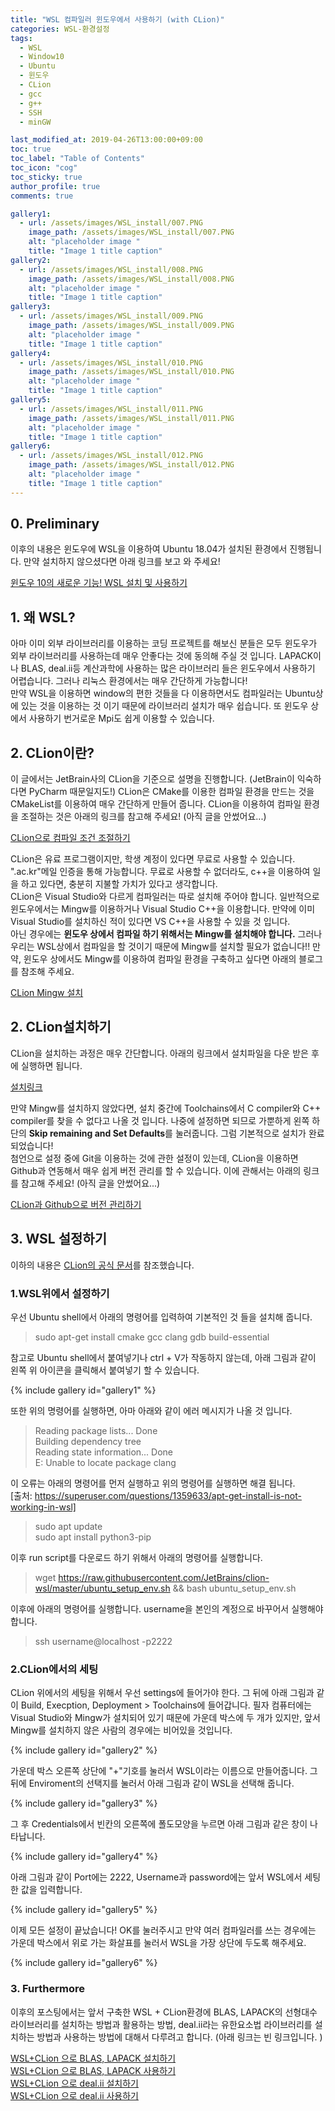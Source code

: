 ```yaml
---
title: "WSL 컴파일러 윈도우에서 사용하기 (with CLion)"
categories: WSL-환경설정
tags:
  - WSL
  - Window10
  - Ubuntu
  - 윈도우
  - CLion
  - gcc
  - g++
  - SSH
  - minGW

last_modified_at: 2019-04-26T13:00:00+09:00
toc: true 
toc_label: "Table of Contents"
toc_icon: "cog" 
toc_sticky: true 
author_profile: true
comments: true

gallery1: 
  - url: /assets/images/WSL_install/007.PNG
    image_path: /assets/images/WSL_install/007.PNG
    alt: "placeholder image "
    title: "Image 1 title caption"
gallery2: 
  - url: /assets/images/WSL_install/008.PNG
    image_path: /assets/images/WSL_install/008.PNG
    alt: "placeholder image "
    title: "Image 1 title caption"
gallery3: 
  - url: /assets/images/WSL_install/009.PNG
    image_path: /assets/images/WSL_install/009.PNG
    alt: "placeholder image "
    title: "Image 1 title caption"
gallery4: 
  - url: /assets/images/WSL_install/010.PNG
    image_path: /assets/images/WSL_install/010.PNG
    alt: "placeholder image "
    title: "Image 1 title caption"
gallery5: 
  - url: /assets/images/WSL_install/011.PNG
    image_path: /assets/images/WSL_install/011.PNG
    alt: "placeholder image "
    title: "Image 1 title caption"
gallery6: 
  - url: /assets/images/WSL_install/012.PNG
    image_path: /assets/images/WSL_install/012.PNG
    alt: "placeholder image "
    title: "Image 1 title caption"
--- 
```


## 0. Preliminary
이후의 내용은 윈도우에 WSL을 이용하여 Ubuntu 18.04가 설치된 환경에서 진행됩니다. 만약 설치하지 않으셨다면 아래 링크를 보고 와 주세요!

[윈도우 10의 새로운 기능! WSL 설치 및 사용하기](https://gyeonghun.kim/wsl-%ED%99%98%EA%B2%BD%EC%84%A4%EC%A0%95/install-WSL/)

## 1. 왜 WSL?
아마 이미 외부 라이브러리를 이용하는 코딩 프로젝트를 해보신 분들은 모두 윈도우가 외부 라이브러리를 사용하는데 매우 안좋다는 것에 동의해 주실 것 입니다. LAPACK이나 BLAS, deal.ii등 계산과학에 사용하는 많은 라이브러리 들은 윈도우에서 사용하기 어렵습니다. 그러나 리눅스 환경에서는 매우 간단하게 가능합니다!  
만약 WSL을 이용하면 window의 편한 것들을 다 이용하면서도 컴파일러는 Ubuntu상에 있는 것을 이용하는 것 이기 때문에 라이브러리 설치가 매우 쉽습니다. 또 윈도우 상에서 사용하기 번거로운 Mpi도 쉽게 이용할 수 있습니다. 

## 2. CLion이란?
이 글에서는 JetBrain사의 CLion을 기준으로 설명을 진행합니다. (JetBrain이 익숙하다면 PyCharm 때문일지도!) CLion은 CMake를 이용한 컴파일 환경을 만드는 것을 CMakeList를 이용하여 매우 간단하게 만들어 줍니다. CLion을 이용하여 컴파일 환경을 조절하는 것은 아래의 링크를 참고해 주세요! (아직 글을 안썼어요...)

[CLion으로 컴파일 조건 조절하기]()

CLion은 유료 프로그램이지만, 학생 계정이 있다면 무료로 사용할 수 있습니다. ".ac.kr"메일 인증을 통해 가능합니다. 무료로 사용할 수 없더라도, c++을 이용하여 일을 하고 있다면, 충분히 지불할 가치가 있다고 생각합니다.   
CLion은 Visual Studio와 다르게 컴파일러는 따로 설치해 주어야 합니다. 일반적으로 윈도우에서는 Mingw를 이용하거나 Visual Studio C++을 이용합니다. 만약에 이미 Visual Studio를 설치하신 적이 있다면 VS C++을 사용할 수 있을 것 입니다.  
아닌 경우에는 **윈도우 상에서 컴파일 하기 위해서는 Mingw를 설치해야 합니다.** 그러나 우리는 WSL상에서 컴파일을 할 것이기 때문에 Mingw를 설치할 필요가 없습니다!!
만약, 윈도우 상에서도 Mingw를 이용하여 컴파일 환경을 구축하고 싶다면 아래의 블로그를 참조해 주세요. 

[CLion Mingw 설치](https://penglog.tistory.com/12)

## 2. CLion설치하기
CLion을 설치하는 과정은 매우 간단합니다. 아래의 링크에서 설치파일을 다운 받은 후에 실행하면 됩니다. 

[설치링크](https://www.jetbrains.com/clion/download/#section=windows)

만약 Mingw를 설치하지 않았다면, 설치 중간에 Toolchains에서 C compiler와 C++ compiler를 찾을 수 없다고 나올 것 입니다. 나중에 설정하면 되므로 가뿐하게 왼쪽 하단의 **Skip remaining and Set Defaults**를 눌러줍니다. 그럼 기본적으로 설치가 완료되었습니다!  
첨언으로 설정 중에 Git을 이용하는 것에 관한 설정이 있는데, CLion을 이용하면 Github과 연동해서 매우 쉽게 버전 관리를 할 수 있습니다. 이에 관해서는 아래의 링크를 참고해 주세요! (아직 글을 안썼어요...)

[CLion과 Github으로 버전 관리하기]()

## 3. WSL 설정하기
이하의 내용은 [CLion의 공식 문서](https://www.jetbrains.com/help/clion/how-to-use-wsl-development-environment-in-clion.html)를 참조했습니다. 

### 1.WSL위에서 설정하기
우선 Ubuntu shell에서 아래의 명령어를 입력하여 기본적인 것 들을 설치해 줍니다. 

> sudo apt-get install cmake gcc clang gdb build-essential

참고로 Ubuntu shell에서 붙여넣기나 ctrl + V가 작동하지 않는데, 아래 그림과 같이 왼쪽 위 아이콘을 클릭해서 붙여넣기 할 수 있습니다. 

{% include gallery id="gallery1" %}

또한 위의 명령어를 실행하면, 아마 아래와 같이 에러 메시지가 나올 것 입니다. 

>Reading package lists... Done  
>Building dependency tree  
>Reading state information... Done  
>E: Unable to locate package clang  

이 오류는 아래의 명령어를 먼저 실행하고 위의 명령어를 실행하면 해결 됩니다.   
[출처: https://superuser.com/questions/1359633/apt-get-install-is-not-working-in-wsl]

> sudo apt update  
> sudo apt install python3-pip

이후 run script를 다운로드 하기 위해서 아래의 명령어를 실행합니다. 

> wget https://raw.githubusercontent.com/JetBrains/clion-wsl/master/ubuntu_setup_env.sh && bash ubuntu_setup_env.sh

이후에 아래의 명령어를 실행합니다. username을 본인의 계정으로 바꾸어서 실행해야합니다. 

> ssh username@localhost -p2222


### 2.CLion에서의 세팅
CLion 위에서의 세팅을 위해서 우선 settings에 들어가야 한다. 그 뒤에 아래 그림과 같이 Build, Execption, Deployment > Toolchains에 들어갑니다. 필자 컴퓨터에는 Visual Studio와 Mingw가 설치되어 있기 때문에 가운데 박스에 두 개가 있지만, 앞서 Mingw를 설치하지 않은 사람의 경우에는 비어있을 것입니다. 

{% include gallery id="gallery2" %}

가운데 박스 오른쪽 상단에 "+"기호를 눌러서 WSL이라는 이름으로 만들어줍니다. 그 뒤에 Enviroment의 선택지를 눌러서 아래 그림과 같이 WSL을 선택해 줍니다. 

{% include gallery id="gallery3" %}

그 후 Credentials에서 빈칸의 오른쪽에 폴도모양을 누르면 아래 그림과 같은 창이 나타납니다. 

{% include gallery id="gallery4" %}

아래 그림과 같이 Port에는 2222, Username과 password에는 앞서 WSL에서 세팅한 값을 입력합니다. 


{% include gallery id="gallery5" %}

이제 모든 설정이 끝났습니다! OK를 눌러주시고 만약 여러 컴파일러를 쓰는 경우에는 가운데 박스에서 위로 가는 화살표를 눌러서 WSL을 가장 상단에 두도록 해주세요. 

{% include gallery id="gallery6" %}

### 3. Furthermore
이후의 포스팅에서는 앞서 구축한 WSL + CLion환경에 BLAS, LAPACK의 선형대수 라이브러리를 설치하는 방법과 활용하는 방법, deal.ii라는 유한요소법 라이브러리를 설치하는 방법과 사용하는 방법에 대해서 다루려고 합니다. (아래 링크는 빈 링크입니다. )

[WSL+CLion 으로 BLAS, LAPACK 설치하기]()  
[WSL+CLion 으로 BLAS, LAPACK 사용하기]()  
[WSL+CLion 으로 deal.ii 설치하기]()  
[WSL+CLion 으로 deal.ii 사용하기]()  
